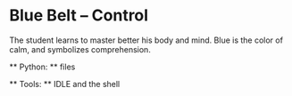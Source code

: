 # Blue Belt – Control

The student learns to master better his body and mind. Blue is the color of calm, and symbolizes comprehension.

** Python: ** files 

** Tools: ** IDLE and the shell 

